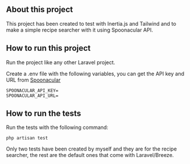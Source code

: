 ## About this project

This project has been created to test with Inertia.js and Tailwind and to make a simple recipe searcher with it using Spoonacular API.

## How to run this project

Run the project like any other Laravel project.

Create a .env file with the following variables, you can get the API key and URL from [Spoonacular](https://spoonacular.com/food-api)

```
SPOONACULAR_API_KEY=
SPOONACULAR_API_URL=
```

## How to run the tests

Run the tests with the following command:

```
php artisan test
```

Only two tests have been created by myself and they are for the recipe searcher, the rest are the default ones that come with Laravel/Breeze.
